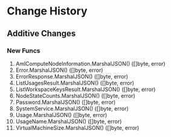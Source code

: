# Change History

## Additive Changes

### New Funcs

1. AmlComputeNodeInformation.MarshalJSON() ([]byte, error)
1. Error.MarshalJSON() ([]byte, error)
1. ErrorResponse.MarshalJSON() ([]byte, error)
1. ListUsagesResult.MarshalJSON() ([]byte, error)
1. ListWorkspaceKeysResult.MarshalJSON() ([]byte, error)
1. NodeStateCounts.MarshalJSON() ([]byte, error)
1. Password.MarshalJSON() ([]byte, error)
1. SystemService.MarshalJSON() ([]byte, error)
1. Usage.MarshalJSON() ([]byte, error)
1. UsageName.MarshalJSON() ([]byte, error)
1. VirtualMachineSize.MarshalJSON() ([]byte, error)
